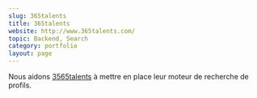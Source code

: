 ```yaml
---
slug: 365talents
title: 365talents
website: http://www.365talents.com/
topic: Backend, Search
category: portfolio
layout: page
---
```

Nous aidons [3565talents]({{page.website}}) à mettre en place leur moteur de recherche de profils.
